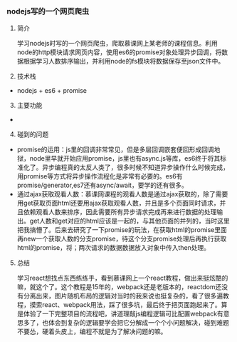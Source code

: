<h3 id="demo4">nodejs写的一个网页爬虫</h3>

1. 简介

    学习nodejs时写的一个网页爬虫，爬取慕课网上某老师的课程信息。利用node的http模块请求网页内容，使用es6的promise对象处理异步回调，将数据根据学习人数排序输出，并利用node的fs模块将数据保存至json文件中。

2. 技术栈

- nodejs + es6 + promise

3. 主要功能

- 

4. 碰到的问题

- promise的运用：js里的回调非常常见，但是多层回调嵌套便回形成回调地狱，node里早就开始应用promise，js里也有async.js等库，es6终于将其标准化了。异步编程真的太反人类了，很多时候不知道异步操作什么时候完成，用promise等方式将异步操作流程化是非常有必要的。es6有promise/generator,es7还有async/await，要学的还有很多。
- 通过ajax获取观看人数：慕课网课程的观看人数是通过ajax获取的，除了需要用get获取页面html还要用ajax获取观看人数，并且是多个页面同时请求，并且依赖观看人数来排序，因此需要所有异步请求完成再来进行数据的处理输出。get人数和get对应的html应该是一起的，与其他页面的并列的，当时这里把我搞懵了。后来去研究了一下promise的玩法，在获取html的promise里面再new一个获取人数的分支promise，待这个分支promise处理后再执行获取html的promise，将；两次请求的数据数据放入对象中传入then处理。

5. 总结

    学习react想找点东西练练手，看到慕课网上一个react教程，做出来挺炫酷的嘛，就这个了。这个教程是15年的，webpack还是老版本的，reactdom还没有分离出来，图片随机布局的逻辑对当时的我来说也挺复杂的，看了很多遍教程，摸索react、webpack用法，踩了很多坑，最后终于把页面跑起来了。算是体验了一下完整项目的流程吧，讲道理敲js编程逻辑可比配置webpack有意思多了，也体会到复杂的逻辑要学会把它分解成一个个小问题解决，碰到难题不要怂，硬着头皮上，编程不就是为了解决问题的嘛。